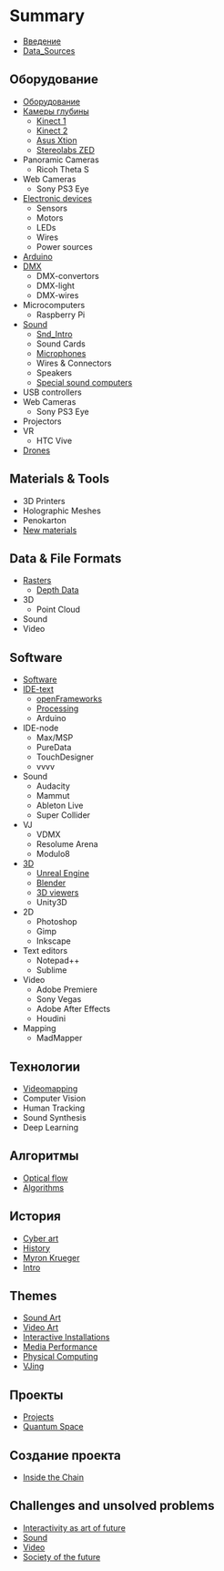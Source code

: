 # Summary

* [Введение](README.md)
* [Data\_Sources](datasources.md)

## Оборудование

* [Оборудование](hardware/hardware.md)
* [Камеры глубины](hardware/depth-cameras.md)
  * [Kinect 1](hardware/depth-cameras/kinect-1.md)
  * [Kinect 2](hardware/depth-cameras/kinect-ii.md)
  * [Asus Xtion](hardware/depth-cameras/asus-xtion.md)
  * [Stereolabs ZED](hardware/depth-cameras/stereolabs-zed.md)
* Panoramic Cameras
  * Ricoh Theta S
* Web Cameras
  * Sony PS3 Eye
* [Electronic devices](hardware/electronicdevices.md)
  * Sensors
  * Motors
  * LEDs
  * Wires
  * Power sources
* [Arduino](hardware/arduino.md)
* [DMX](hardware/hardware/dmx.md)
  * DMX-convertors
  * DMX-light
  * DMX-wires
* Microcomputers
  * Raspberry Pi
* [Sound](hardware/sound.md)
  * [Snd\_Intro](hardware/sound/sndintro.md)
  * Sound Cards
  * [Microphones](hardware/sound/microphones.md)
  * Wires & Connectors
  * Speakers
  * [Special sound computers](hardware/sound/special-sound-computers.md)
* USB controllers
* Web Cameras
  * Sony PS3 Eye
* Projectors
* VR
  * HTC Vive
* [Drones](hardware/drones.md)

## Materials & Tools

* 3D Printers
* Holographic Meshes
* Penokarton
* [New materials](materials-and-tools/new-materials.md)

## Data & File Formats

* [Rasters](data-and-file-formats/raster.md)
  * [Depth Data](data-and-file-formats/raster/depth-data.md)
* 3D
  * Point Cloud
* Sound
* Video

## Software

* [Software](software/software.md)
* [IDE-text](software/ide.md)
  * [openFrameworks](software/ide/openframeworks.md)
  * [Processing](software/ide/processing.md)
  * Arduino
* IDE-node
  * Max/MSP
  * PureData
  * TouchDesigner
  * vvvv
* Sound
  * Audacity
  * Mammut
  * Ableton Live
  * Super Collider
* VJ
  * VDMX
  * Resolume Arena
  * Modulo8
* [3D](software/3d.md)
  * [Unreal Engine](software/3d/unreal-engine.md)
  * [Blender](software/3d/blender.md)
  * [3D viewers](software/3d/3d-viewers.md)
  * Unity3D
* 2D
  * Photoshop
  * Gimp
  * Inkscape
* Text editors
  * Notepad++
  * Sublime
* Video
  * Adobe Premiere
  * Sony Vegas
  * Adobe After Effects
  * Houdini
* Mapping
  * MadMapper

## Технологии

* [Videomapping](technologies/videomapping.md)
* Computer Vision
* Human Tracking
* Sound Synthesis
* Deep Learning

## Алгоритмы

* [Optical flow](algorithms/optical-flow.md)
* [Algorithms](algorithms/algorithms.md)

## История

* [Cyber art](history/cyber-art.md)
* [History](history/history.md)
* [Myron Krueger](history/myron-krueger.md)
* [Intro](history/intro.md)

## Themes

* [Sound Art](themes/sound-art.md)
* [Video Art](themes/video-art.md)
* [Interactive Installations](themes/interactive-installation.md)
* [Media Performance](themes/media-performance.md)
* [Physical Computing](themes/physical-computing.md)
* [VJing](themes/vjing.md)

## Проекты

* [Projects](projects/projects.md)
* [Quantum Space](projects/quantum-space.md)

## Создание проекта

* [Inside the Chain](creating-project/inside-the-chain.md)

## Challenges and unsolved problems

* [Interactivity as art of future](themes/physical-computing/inter.md)
* [Sound](themes/physical-computing/sound.md)
* [Video](themes/physical-computing/video.md)
* [Society of the future](themes/physical-computing/society-of-the-future.md)


